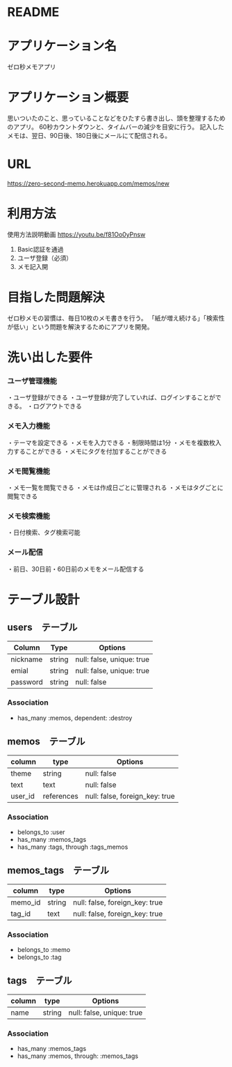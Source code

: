 # README

# アプリケーション名

ゼロ秒メモアプリ

# アプリケーション概要

思いついたのこと、思っていることなどをひたすら書き出し、頭を整理するためのアプリ。
60秒カウントダウンと、タイムバーの減少を目安に行う。
記入したメモは、翌日、90日後、180日後にメールにて配信される。

# URL
https://zero-second-memo.herokuapp.com/memos/new

# 利用方法
使用方法説明動画
https://youtu.be/f81Oo0yPnsw
1. Basic認証を通過
2. ユーザ登録（必須）
3. メモ記入開

# 目指した問題解決

ゼロ秒メモの習慣は、毎日10枚のメモ書きを行う。
「紙が増え続ける」「検索性が低い」という問題を解決するためにアプリを開発。

# 洗い出した要件

### ユーザ管理機能	
・ユーザ登録ができる
・ユーザ登録が完了していれば、ログインすることができる。
・ログアウトできる
### メモ入力機能	
・テーマを設定できる
・メモを入力できる
・制限時間は1分
・メモを複数枚入力することができる
・メモにタグを付加することができる

### メモ閲覧機能	
・メモ一覧を閲覧できる
・メモは作成日ごとに管理される
・メモはタグごとに閲覧できる

### メモ検索機能
・日付検索、タグ検索可能

### メール配信
・前日、30日前・60日前のメモをメール配信する

# テーブル設計

## users　テーブル

| Column            | Type    | Options                   |
|-------------------|---------|---------------------------|
| nickname          | string  | null: false, unique: true |
| emial             | string  | null: false, unique: true |
| password          | string  | null: false               |

### Association
- has_many  :memos, dependent: :destroy


## memos　テーブル

| column    | type        | Options                           |
|-----------|-------------|-----------------------------------|
| theme     | string      | null: false                       |
| text      | text        | null: false                       |
| user_id   | references  | null: false, foreign_key: true    |

### Association
- belongs_to :user
- has_many :memos_tags
- has_many :tags, through :tags_memos


## memos_tags　テーブル

| column    | type   | Options                        |
|-----------|--------|--------------------------------|
| memo_id   | string | null: false, foreign_key: true |
| tag_id    | text   | null: false, foreign_key: true |

### Association
- belongs_to :memo
- belongs_to :tag

## tags　テーブル

| column   | type        | Options                    |
|----------|-------------|----------------------------|
| name     | string      | null: false, unique: true  |

### Association
- has_many :memos_tags
- has_many :memos, through: :memos_tags


